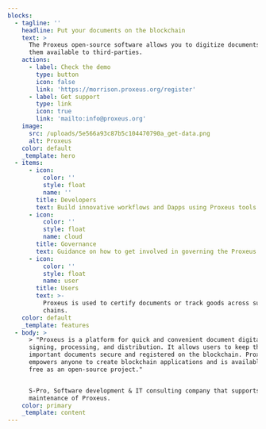 ```yaml
---
blocks:
  - tagline: ''
    headline: Put your documents on the blockchain
    text: >
      The Proxeus open-source software allows you to digitize documents and make
      them available to third-parties.
    actions:
      - label: Check the demo
        type: button
        icon: false
        link: 'https://morrison.proxeus.org/register'
      - label: Get support
        type: link
        icon: true
        link: 'mailto:info@proxeus.org'
    image:
      src: /uploads/5e566a93c87b5c104470790a_get-data.png
      alt: Proxeus
    color: default
    _template: hero
  - items:
      - icon:
          color: ''
          style: float
          name: ''
        title: Developers
        text: Build innovative workflows and Dapps using Proxeus tools.
      - icon:
          color: ''
          style: float
          name: cloud
        title: Governance
        text: Guidance on how to get involved in governing the Proxeus project.
      - icon:
          color: ''
          style: float
          name: user
        title: Users
        text: >-
          Proxeus is used to certify documents or track goods across supply
          chains.
    color: default
    _template: features
  - body: >
      > "Proxeus is a platform for quick and convenient document digitalization,
      signing, processing, and distribution. It allows users to keep their
      important documents secure and registered on the blockchain. Proxeus
      empowers anyone to create blockchain applications and is available for
      free as an open-source project."


      S-Pro, Software development & IT consulting company that supports 
      maintenance of Proxeus.
    color: primary
    _template: content
---
```


